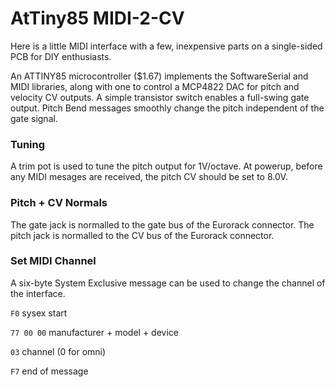 # AtTiny85 MIDI-2-CV

Here is a little MIDI interface with a few, inexpensive parts on a single-sided PCB for DIY enthusiasts. 

An ATTINY85 microcontroller ($1.67) implements the SoftwareSerial and MIDI libraries, along with one to control a MCP4822 DAC for pitch and velocity CV outputs. A simple transistor switch enables a full-swing gate output. Pitch Bend messages smoothly change the pitch independent of the gate signal.

### Tuning

A trim pot is used to tune the pitch output for 1V/octave. At powerup, before any MIDI mesages are received, the pitch CV should be set to 8.0V.

### Pitch + CV Normals

The gate jack is normalled to the gate bus of the Eurorack connector. The pitch jack is normalled to the CV bus of the Eurorack connector.

### Set MIDI Channel

A six-byte System Exclusive message can be used to change the channel of the interface.

`F0` sysex start

`77 00 00` manufacturer + model + device

`03` channel (0 for omni) 

`F7` end of message


